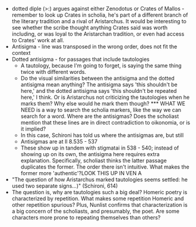 * dotted diple (>:) argues against either Zenodotus or Crates of Mallos - remember to look up Crates in scholia, he's part of a different branch of the literary tradition and a rival of Aristarchus. It would be interesting to see whether the scribe thought anything Crates said was worth including, or was loyal to the Aristarchan tradition, or even had access to Crates' work at all.
* Antisigma - line was transposed in the wrong order, does not fit the context
* Dotted antisigma - for passages that include tautologies
    * A tautology, because I'm going to forget, is saying the same thing twice with different words.
    * Do the visual similarities between the antisigma and the dotted antisigma mean anything? The antisigma says 'this shouldn't be here,' and the dotted antisigma says 'this shouldn't be repeated here,' I think. Or is Aristarchus not criticizing the tautologies when he marks them? Why else would he mark them though?
*** WHAT WE NEED is a way to search the scholia markers, like the way we can search for a word. Where are the antisigmas? Does the scholiast mention that these lines are in direct contradiction to oikonomia, or is it implied?
  * In this case, Schironi has told us where the antisigmas are, but still
  * Antisigmas are at Il 8.535 - 537
  * These show up in tandem with stigmatai in 538 - 540; instead of showing up on its own, the antisigma here requires extra explanation. Specifically, scholiast thinks the latter passage duplicates the former. The order there isn't intuitive. What makes the former more 'authentic'?LOOK THIS UP IN VEN A
* "The question of how Aristarchus marked tautologies seems settled: he used two separate signs...)" (Schironi, 614)
* The question is, why are tautologies such a big deal? Homeric poetry is characterized by repetition. What makes some repetition Homeric and other repetition spurious? Plus, Nunlist confirms that characterization is a big concern of the scholiasts, and presumably, the poet. Are some characters more prone to repeating themselves than others? 
